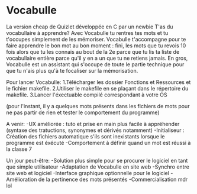 # Vocabulle
La version cheap de Quizlet développée en C par un newbie
T'as du vocabullaire à apprendre? Avec Vocabulle tu rentres tes mots et tu t'occupes simplement de les mémoriser. Vocabulle t'accompagne pour te faire apprendre le bon mot au bon moment : fini, les mots que tu revois 10 fois alors que tu les connais au bout de la 2e parce que tu lis ta liste de vocabullaire entière parce qu'il y en a un que tu ne retiens jamais. En gros, Vocabulle est un assistant qui s'occupe de toute le partie technique pour que tu n'ais plus qu'à te focaliser sur la mémorisation.

Pour lancer Vocabulle:
	1.Télécharger les dossier Fonctions et Ressources et le fichier makefile.
	2.Utiliser le makefile en se plaçant dans le répertoire du makefile.
	3.Lancer l'éxectuable compilé correspondant à votre OS

(pour l'instant, il y a quelques mots présents dans les fichiers de mots pour ne pas partir de rien et tester le comportement du programme)

A venir:
	-UX améliorée : tuto et prise en main plus facile à appréhender (syntaxe des tratuctions, synonymes et dérivés notamment)
	-Initialiseur : Création des fichiers automatique s'ils sont inexistants lorsque le programme est éxécuté
	-Comportement à définir quand un mot est réussi à la classe 7

Un jour peut-être:
	-Solution plus simple pour se procurer le logiciel en tant que simple utilisateur
	-Adaptation de Vocabulle en site web
	-Synchro entre site web et logiciel
	-Interface graphique optionnelle pour le logiciel
	-Amélioration de la pertinence des mots présentés
	-Commercialisation mdr lol
